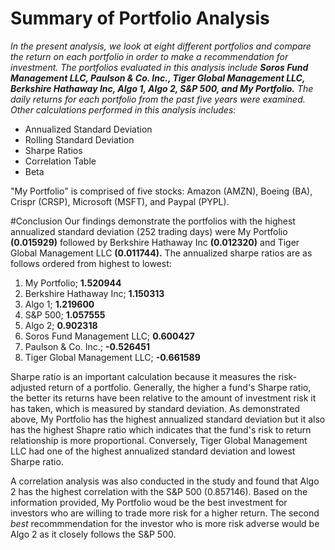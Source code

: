 # Summary of Portfolio Analysis

*In the present analysis, we look at eight different portfolios and compare the return on each portfolio in order to make a recommendation for investment. The portfolios evaluated in this analysis include **Soros Fund Management LLC, Paulson & Co. Inc., Tiger Global Management LLC, Berkshire Hathaway Inc, Algo 1, Algo 2, S&P 500, and My Portfolio.** The daily returns for each portfolio from the past five years were examined. Other calculations performed in this analysis includes:*
- Annualized Standard Deviation 
- Rolling Standard Deviation
- Sharpe Ratios
- Correlation Table
- Beta 

"My Portfolio" is comprised of five stocks: Amazon (AMZN), Boeing (BA), Crispr (CRSP), Microsoft (MSFT), and Paypal (PYPL).

#Conclusion
Our findings demonstrate the portfolios with the highest annualized standard deviation (252 trading days) were My Portfolio **(0.015929)** followed by Berkshire Hathaway Inc **(0.012320)** and Tiger Global Management LLC **(0.011744).** The annualized sharpe ratios are as follows ordered from highest to lowest:
1. My Portfolio; **1.520944**
2. Berkshire Hathaway Inc; **1.150313**
3. Algo 1; **1.219600**
4. S&P 500; **1.057555**
5. Algo 2; **0.902318**
6. Soros Fund Management LLC; **0.600427**
7. Paulson & Co. Inc.; **-0.526451**
8. Tiger Global Management LLC; **-0.661589**

Sharpe ratio is an important calculation because it measures the risk-adjusted return of a portfolio. Generally, the higher a fund's Sharpe ratio, the better its returns have been relative to the amount of investment risk it has taken, which is measured by standard deviation. As demonstrated above, My Portfolio has the highest annualized standard deviation but it also has the highest Shapre ratio which indicates that the fund's risk to return relationship is more proportional. Conversely, Tiger Global Management LLC had one of the highest annualized standard deviation and lowest Sharpe ratio. 

A correlation analysis was also conducted in the study and found that Algo 2 has the highest correlation with the S&P 500 (0.857146). Based on the information provided, My Portfolio woud be the best investment for investors who are willing to trade more risk for a higher return. The second *best* recommmendation for the investor who is more risk adverse would be Algo 2 as it closely follows the S&P 500. 
